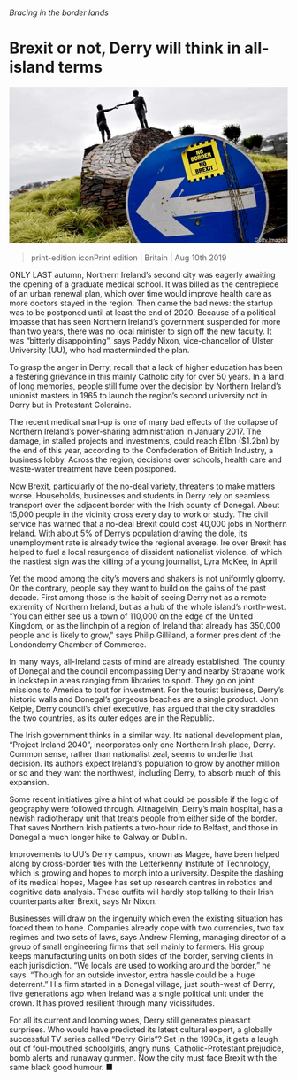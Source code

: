 ###### Bracing in the border lands

# Brexit or not, Derry will think in all-island terms 

![image](images/20190810_BRP002_0.jpg) 

> print-edition iconPrint edition | Britain | Aug 10th 2019 

ONLY LAST autumn, Northern Ireland’s second city was eagerly awaiting the opening of a graduate medical school. It was billed as the centrepiece of an urban renewal plan, which over time would improve health care as more doctors stayed in the region. Then came the bad news: the startup was to be postponed until at least the end of 2020. Because of a political impasse that has seen Northern Ireland’s government suspended for more than two years, there was no local minister to sign off the new faculty. It was “bitterly disappointing”, says Paddy Nixon, vice-chancellor of Ulster University (UU), who had masterminded the plan. 

To grasp the anger in Derry, recall that a lack of higher education has been a festering grievance in this mainly Catholic city for over 50 years. In a land of long memories, people still fume over the decision by Northern Ireland’s unionist masters in 1965 to launch the region’s second university not in Derry but in Protestant Coleraine. 

The recent medical snarl-up is one of many bad effects of the collapse of Northern Ireland’s power-sharing administration in January 2017. The damage, in stalled projects and investments, could reach £1bn ($1.2bn) by the end of this year, according to the Confederation of British Industry, a business lobby. Across the region, decisions over schools, health care and waste-water treatment have been postponed. 

Now Brexit, particularly of the no-deal variety, threatens to make matters worse. Households, businesses and students in Derry rely on seamless transport over the adjacent border with the Irish county of Donegal. About 15,000 people in the vicinity cross every day to work or study. The civil service has warned that a no-deal Brexit could cost 40,000 jobs in Northern Ireland. With about 5% of Derry’s population drawing the dole, its unemployment rate is already twice the regional average. Ire over Brexit has helped to fuel a local resurgence of dissident nationalist violence, of which the nastiest sign was the killing of a young journalist, Lyra McKee, in April. 

Yet the mood among the city’s movers and shakers is not uniformly gloomy. On the contrary, people say they want to build on the gains of the past decade. First among those is the habit of seeing Derry not as a remote extremity of Northern Ireland, but as a hub of the whole island’s north-west. “You can either see us a town of 110,000 on the edge of the United Kingdom, or as the linchpin of a region of Ireland that already has 350,000 people and is likely to grow,” says Philip Gilliland, a former president of the Londonderry Chamber of Commerce. 

In many ways, all-Ireland casts of mind are already established. The county of Donegal and the council encompassing Derry and nearby Strabane work in lockstep in areas ranging from libraries to sport. They go on joint missions to America to tout for investment. For the tourist business, Derry’s historic walls and Donegal’s gorgeous beaches are a single product. John Kelpie, Derry council’s chief executive, has argued that the city straddles the two countries, as its outer edges are in the Republic. 

The Irish government thinks in a similar way. Its national development plan, “Project Ireland 2040”, incorporates only one Northern Irish place, Derry. Common sense, rather than nationalist zeal, seems to underlie that decision. Its authors expect Ireland’s population to grow by another million or so and they want the northwest, including Derry, to absorb much of this expansion. 

Some recent initiatives give a hint of what could be possible if the logic of geography were followed through. Altnagelvin, Derry’s main hospital, has a newish radiotherapy unit that treats people from either side of the border. That saves Northern Irish patients a two-hour ride to Belfast, and those in Donegal a much longer hike to Galway or Dublin. 

Improvements to UU’s Derry campus, known as Magee, have been helped along by cross-border ties with the Letterkenny Institute of Technology, which is growing and hopes to morph into a university. Despite the dashing of its medical hopes, Magee has set up research centres in robotics and cognitive data analysis. These outfits will hardly stop talking to their Irish counterparts after Brexit, says Mr Nixon. 

Businesses will draw on the ingenuity which even the existing situation has forced them to hone. Companies already cope with two currencies, two tax regimes and two sets of laws, says Andrew Fleming, managing director of a group of small engineering firms that sell mainly to farmers. His group keeps manufacturing units on both sides of the border, serving clients in each jurisdiction. “We locals are used to working around the border,” he says. “Though for an outside investor, extra hassle could be a huge deterrent.” His firm started in a Donegal village, just south-west of Derry, five generations ago when Ireland was a single political unit under the crown. It has proved resilient through many vicissitudes. 

For all its current and looming woes, Derry still generates pleasant surprises. Who would have predicted its latest cultural export, a globally successful TV series called “Derry Girls”? Set in the 1990s, it gets a laugh out of foul-mouthed schoolgirls, angry nuns, Catholic-Protestant prejudice, bomb alerts and runaway gunmen. Now the city must face Brexit with the same black good humour. ■ 

